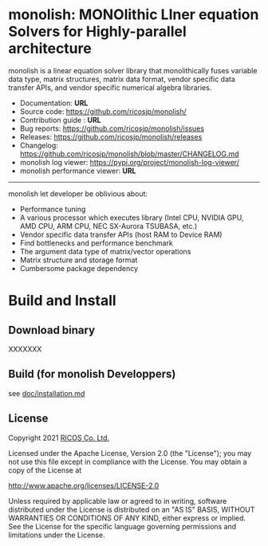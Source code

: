 # monolish: MONOlithic LIner equation Solvers for Highly-parallel architecture
monolish is a linear equation solver library that monolithically fuses variable data type, matrix structures, matrix data format, vendor specific data transfer APIs, and vendor specific numerical algebra libraries.

- Documentation: **URL**
- Source code: https://github.com/ricosjp/monolish/
- Contribution guide : **URL**
- Bug reports: https://github.com/ricosjp/monolish/issues
- Releases: https://github.com/ricosjp/monolish/releases
- Changelog: https://github.com/ricosjp/monolish/blob/master/CHANGELOG.md
- monolish log viewer: https://pypi.org/project/monolish-log-viewer/
- monolish performance viewer: **URL**

---

monolish let developer be oblivious about:
- Performance tuning
- A various processor which executes library (Intel CPU, NVIDIA GPU, AMD CPU, ARM CPU, NEC SX-Aurora TSUBASA, etc.)
- Vendor specific data transfer APIs (host RAM to Device RAM)
- Find bottlenecks and performance benchmark
- The argument data type of matrix/vector operations
- Matrix structure and storage format
- Cumbersome package dependency


# Build and Install
## Download binary
XXXXXXX

## Build (for monolish Developpers)
see [doc/installation.md](doc/installation.md)

License
--------
Copyright 2021 [RICOS Co. Ltd.](https://www.ricos.co.jp/)

Licensed under the Apache License, Version 2.0 (the "License");
you may not use this file except in compliance with the License.
You may obtain a copy of the License at

http://www.apache.org/licenses/LICENSE-2.0

Unless required by applicable law or agreed to in writing, software
distributed under the License is distributed on an "AS IS" BASIS,
WITHOUT WARRANTIES OR CONDITIONS OF ANY KIND, either express or implied.
See the License for the specific language governing permissions and
limitations under the License.
